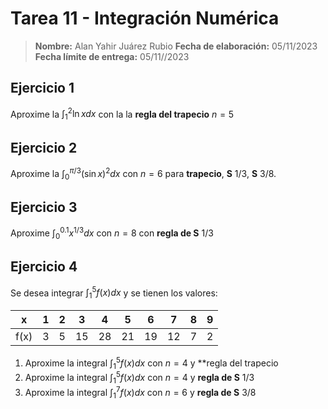 # Tarea 11 - Integración Numérica

> **Nombre:** Alan Yahir Juárez Rubio 
> **Fecha de elaboración:** 05/11/2023
> **Fecha límite de entrega:** 05/11//2023

## Ejercicio 1

Aproxime la $\int^2_1 \ln x dx$ con la la **regla del trapecio** $n = 5$

## Ejercicio 2

Aproxime la $\int^{\pi/3}_{0} (\sin x)^2 dx$ con $n = 6$ para **trapecio**, **S** $1/3$, **S** 3/8.

## Ejercicio 3

Aproxime $\int^{0.1}_{0} x^{1/3} dx$ con $n = 8$ con **regla de S** $1/3$ 

## Ejercicio 4

Se desea integrar $\int^{5}_{1} f(x) dx$ y se tienen los valores:

|  x   |  1  |  2  |  3  |  4  |  5  |  6  |  7  |  8  |  9  |
|:----:|:---:|:---:|:---:|:---:|:---:|:---:|:---:|:---:|:---:|
| f(x) |  3  |  5  | 15  | 28  | 21  | 19  | 12  |  7  |  2  |

1. Aproxime la integral $\int^{5}_{1} f(x) dx$ con $n = 4$ y **regla del trapecio
2. Aproxime la integral $\int^{5}_{1} f(x) dx$ con $n = 4$ y **regla de S** 1/3
3. Aproxime la integral $\int^{7}_{1} f(x) dx$ con $n = 6$ y **regla de S** 3/8